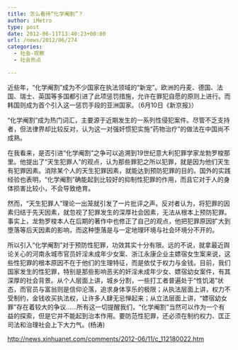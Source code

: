 ```yaml
---
title: 怎么看待“化学阉割”？
author: iMetro
type: post
date: 2012-06-11T13:40:23+00:00
url: /news/2012/06/274
categories:
  - 社会-观察
  - 社会热点

---
```

近些年，“化学阉割”成为不少国家在执法领域的“新宠”。欧洲的丹麦、德国、法国、瑞士、英国等多国都引进了此项惩罚措施，允许在罪犯自愿的原则上进行。而韩国则成为首个引入这一惩罚手段的亚洲国家。（6月10日《新京报》）

“化学阉割”成为热门词汇，主要源于近期发生的一系列性侵犯案件。尽管不乏支持者，但法律界却比较反对，认为这一对强奸惯犯实施“药物治疗”的做法在中国尚不成熟。

在我看来，是否引进“化学阉割”之争可以追溯到19世纪意大利犯罪学家龙勃罗梭那里。他提出了“天生犯罪人”的观点，认为那些罪犯之所以犯罪，就是因为他们天生有犯罪因素。消除某个人的天生犯罪因素，就能达到预防犯罪的目的。国外的实践经验也表明，“化学阉割”确能起到比较好的抑制性犯罪的作用，而且它对于人的身体损害比较小，不会导致绝育。

然而，“天生犯罪人”理论一出笼就引发了一片批评之声。反对者认为，将犯罪的因素归结于先天因素，就忽视了犯罪发生的深厚社会因素，无法从根本上预防犯罪。事实上，龙勃罗梭本人在后期的著作中也修正了自己的观点，他把犯罪原因扩大到堕落等后天因素的影响，而这种堕落是与一定地理环境与社会环境分不开的。

所以引入“化学阉割”对于预防性犯罪，功效其实十分有限。远的不说，就拿最近舆论关心的河南永城市官员奸淫未成年少女案、浙江永康企业主嫖宿女生案来说，这些性犯罪的根本原因不在于他们的生理特征，而是依仗于权力与金钱。目前，我们国家发生的性犯罪，特别是那些影响恶劣的奸淫未成年少女、嫖宿幼女案件，有其深厚的社会背景。从个人层面上讲，城乡分割，一些打工者普遍处于“性饥渴”状态，而官员与富翁则是信仰沦落，追求身体享乐的极限；从执法层面上讲，权力不受制约，金钱收买执法权，让许多人肆无忌惮起来；从立法层面上讲，“嫖宿幼女罪”存在着较大的争议……所有这一切提醒我们，“化学阉割”当然可以作为一个有益的探索，但是它并不能起到治本作用。要防范性犯罪，还必须在制约权力、匡正司法和治理社会上下大力气。(杨涛)

<http://news.xinhuanet.com/comments/2012-06/11/c_112180022.htm>